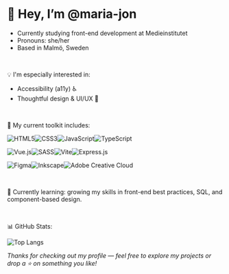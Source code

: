 # 👋 Hey, I’m @maria-jon
- Currently studying front-end development at Medieinstitutet
- Pronouns: she/her
- Based in Malmö, Sweden

<br>

💡 I'm especially interested in:
- Accessibility (a11y) ♿
- Thoughtful design & UI/UX 🎨

<br>


🧰 My current toolkit includes:

![HTML5](https://img.shields.io/badge/html5-%23E34F26.svg?style=for-the-badge&logo=html5&logoColor=white)![CSS3](https://img.shields.io/badge/css3-%231572B6.svg?style=for-the-badge&logo=css3&logoColor=white)![JavaScript](https://img.shields.io/badge/javascript-%23323330.svg?style=for-the-badge&logo=javascript&logoColor=%23F7DF1E)![TypeScript](https://img.shields.io/badge/typescript-%23007ACC.svg?style=for-the-badge&logo=typescript&logoColor=white)

![Vue.js](https://img.shields.io/badge/vuejs-%2335495e.svg?style=for-the-badge&logo=vuedotjs&logoColor=%234FC08D)![SASS](https://img.shields.io/badge/SASS-hotpink.svg?style=for-the-badge&logo=SASS&logoColor=white)![Vite](https://img.shields.io/badge/vite-%23646CFF.svg?style=for-the-badge&logo=vite&logoColor=white)![Express.js](https://img.shields.io/badge/express.js-%23404d59.svg?style=for-the-badge&logo=express&logoColor=%2361DAFB)

![Figma](https://img.shields.io/badge/figma-%23F24E1E.svg?style=for-the-badge&logo=figma&logoColor=white)![Inkscape](https://img.shields.io/badge/Inkscape-e0e0e0?style=for-the-badge&logo=inkscape&logoColor=080A13)![Adobe Creative Cloud](https://img.shields.io/badge/Adobe%20Creative%20Cloud-DA1F26.svg?style=for-the-badge&logo=Adobe%20Creative%20Cloud&logoColor=white)

<br>

🌱 Currently learning: growing my skills in front-end best practices, SQL, and component-based design.

<br>

📊 GitHub Stats: 

![Top Langs](https://github-readme-stats.vercel.app/api/top-langs/?username=maria-jon&layout=compact&theme=transparent)

_Thanks for checking out my profile — feel free to explore my projects or drop a ⭐ on something you like!_
